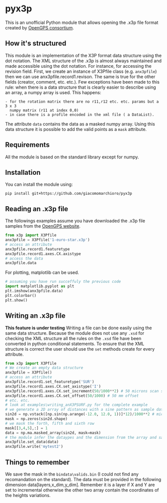 # pyx3p
This is an unofficial Python module that allows opening the .x3p file format created by [OpenGPS consortium](http://open-gps.sourceforge.net/).

## How it's structured
This module is an implementation of the X3P format data structure using the dot
notation. The XML structure of the .x3p is almost always maintained and made
accessible using the dot notation. For instance, for accessing the revision field. First, we create an instance of X3Pfile class (e.g. `anx3pfile`) then we can use
anx3pfile.record1.revison.
The same is true for the other fields (creator, comment, etc. etc.). 
Few exceptions have been made to this rule: when there is a data structure that
is clearly easier to describe using an array, a numpy array is used.
This happens:

    - for the rotation matrix there are no r11,r12 etc. etc. params but a 3 x 3
      numpy matrix (r11 at index 0,0)
    - in case there is a profile encoded in the xml file ( a DataList).

The attribute `data` contains the data as a masked numpy array. Using this data structure it is possible to add the valid points as a `mask` attribute.

## Requirements
All the module is based on the standard library except for numpy.

## Installation
You can install the module using: 
```
pip install git+https://github.com/giacomomarchioro/pyx3p
```

## Reading an .x3p file 
The followings examples assume you have downloaded the .x3p file samples from the [OpenGPS website](https://sourceforge.net/projects/open-gps/files/Sample-Files/).

```python
from x3p import X3Pfile
anx3pfile = X3Pfile('1-euro-star.x3p')
# access an attribute
anx3pfile.record1.featuretype
anx3pfile.record1.axes.CX.axistype
# access the data
anx3pfile.data
```

For plotting, matplotlib can be used.

```python
# assuming you have run succeffuly the previous code
import matplotlib.pyplot as plt
plt.imshow(anx3pfile.data)
plt.colorbar()
plt.show()
```

## Writing an .x3p file
**This feature is under testing**
Writing a file can be done easily using the same data structure. Because the module does not use any `.xsd` for checking the XML structure all the rules on the `.xsd` file have been converted in python conditional statements. To ensure that the XML structure is correct the user should use the `set` methods create for every attribute.

```python
from x3p import X3Pfile
# We create an empty data structure
anx3pfile = X3Pfile()
# access an attribute
anx3pfile.record1.set_featuretype('SUR')
anx3pfile.record1.axes.CX.set_axistype('I')
anx3pfile.record1.axes.CX.set_increment(50/1000**2) # 50 microns scan step
anx3pfile.record1.axes.CX.set_offset(50/1000) # 50 mm offset
# etc. etc. 
# look at examples\writing_anX3PSURF.py for the complete example
# we generate a 2D array of distances with a sine pattern as sample data
sin2d = np.vstack([np.sin(np.arange(-12.0, 12.0, 1))]*12)/1000**2 # microns
mask = np.zeros(sin2d.shape)
# we mask the forth, fifth and sixth row
mask[[3,4,5],:] = 1
data = np.ma.masked_array(sin2d, mask=mask)
# the module infer the dataypes and the dimension from the array and saves the mask
anx3pfile.set_data(data)
anx3pfile.write('mytest2')
```

## Things to remember
We save the mask in the `bindata\valids.bin` (I could not find any recomandation on the standard).
The data must be provided in the following dimension data[layers,x_dim,y_dim]. Remember it is a layer if X and Y are set to incremental otherwise the other two array contain the coordinates of the heights variations.